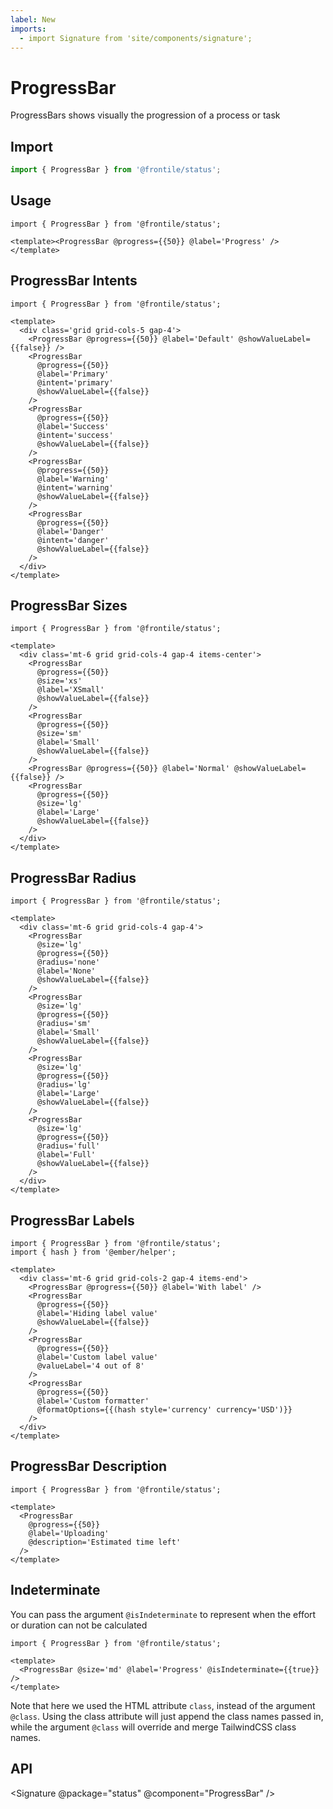 ```yaml
---
label: New
imports:
  - import Signature from 'site/components/signature';
---
```


# ProgressBar

ProgressBars shows visually the progression of a process or task

## Import

```js
import { ProgressBar } from '@frontile/status';
```

## Usage

```gjs preview
import { ProgressBar } from '@frontile/status';

<template><ProgressBar @progress={{50}} @label='Progress' /></template>
```

## ProgressBar Intents

```gjs preview
import { ProgressBar } from '@frontile/status';

<template>
  <div class='grid grid-cols-5 gap-4'>
    <ProgressBar @progress={{50}} @label='Default' @showValueLabel={{false}} />
    <ProgressBar
      @progress={{50}}
      @label='Primary'
      @intent='primary'
      @showValueLabel={{false}}
    />
    <ProgressBar
      @progress={{50}}
      @label='Success'
      @intent='success'
      @showValueLabel={{false}}
    />
    <ProgressBar
      @progress={{50}}
      @label='Warning'
      @intent='warning'
      @showValueLabel={{false}}
    />
    <ProgressBar
      @progress={{50}}
      @label='Danger'
      @intent='danger'
      @showValueLabel={{false}}
    />
  </div>
</template>
```

## ProgressBar Sizes

```gjs preview
import { ProgressBar } from '@frontile/status';

<template>
  <div class='mt-6 grid grid-cols-4 gap-4 items-center'>
    <ProgressBar
      @progress={{50}}
      @size='xs'
      @label='XSmall'
      @showValueLabel={{false}}
    />
    <ProgressBar
      @progress={{50}}
      @size='sm'
      @label='Small'
      @showValueLabel={{false}}
    />
    <ProgressBar @progress={{50}} @label='Normal' @showValueLabel={{false}} />
    <ProgressBar
      @progress={{50}}
      @size='lg'
      @label='Large'
      @showValueLabel={{false}}
    />
  </div>
</template>
```

## ProgressBar Radius

```gjs preview
import { ProgressBar } from '@frontile/status';

<template>
  <div class='mt-6 grid grid-cols-4 gap-4'>
    <ProgressBar
      @size='lg'
      @progress={{50}}
      @radius='none'
      @label='None'
      @showValueLabel={{false}}
    />
    <ProgressBar
      @size='lg'
      @progress={{50}}
      @radius='sm'
      @label='Small'
      @showValueLabel={{false}}
    />
    <ProgressBar
      @size='lg'
      @progress={{50}}
      @radius='lg'
      @label='Large'
      @showValueLabel={{false}}
    />
    <ProgressBar
      @size='lg'
      @progress={{50}}
      @radius='full'
      @label='Full'
      @showValueLabel={{false}}
    />
  </div>
</template>
```

## ProgressBar Labels

```gjs preview
import { ProgressBar } from '@frontile/status';
import { hash } from '@ember/helper';

<template>
  <div class='mt-6 grid grid-cols-2 gap-4 items-end'>
    <ProgressBar @progress={{50}} @label='With label' />
    <ProgressBar
      @progress={{50}}
      @label='Hiding label value'
      @showValueLabel={{false}}
    />
    <ProgressBar
      @progress={{50}}
      @label='Custom label value'
      @valueLabel='4 out of 8'
    />
    <ProgressBar
      @progress={{50}}
      @label='Custom formatter'
      @formatOptions={{(hash style='currency' currency='USD')}}
    />
  </div>
</template>
```

## ProgressBar Description

```gjs preview
import { ProgressBar } from '@frontile/status';

<template>
  <ProgressBar
    @progress={{50}}
    @label='Uploading'
    @description='Estimated time left'
  />
</template>
```

## Indeterminate

You can pass the argument `@isIndeterminate` to represent when the effort or duration can not be calculated

```gjs preview
import { ProgressBar } from '@frontile/status';

<template>
  <ProgressBar @size='md' @label='Progress' @isIndeterminate={{true}} />
</template>
```

Note that here we used the HTML attribute `class`, instead of the argument `@class`.
Using the class attribute will just append the class names passed in, while the
argument `@class` will override and merge TailwindCSS class names.

## API

<Signature @package="status" @component="ProgressBar" />
